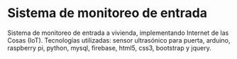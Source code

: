 # Sistema de monitoreo de entrada
Sistema de monitoreo de entrada a vivienda, implementando Internet de las Cosas (IoT).
Tecnologías utilizadas: sensor ultrasónico para puerta, arduino, raspberry pi, python, mysql, firebase, html5, css3, bootstrap y jquery.
